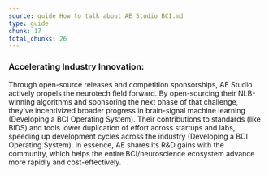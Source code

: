 ```yaml
---
source: guide How to talk about AE Studio BCI.md
type: guide
chunk: 17
total_chunks: 26
---
```


### Accelerating Industry Innovation:
Through open-source releases and competition sponsorships, AE Studio actively propels the neurotech field forward. By open-sourcing their NLB-winning algorithms and sponsoring the next phase of that challenge, they’ve incentivized broader progress in brain-signal machine learning (Developing a BCI Operating System). Their contributions to standards (like BIDS) and tools lower duplication of effort across startups and labs, speeding up development cycles across the industry (Developing a BCI Operating System). In essence, AE shares its R&D gains with the community, which helps the entire BCI/neuroscience ecosystem advance more rapidly and cost-effectively.